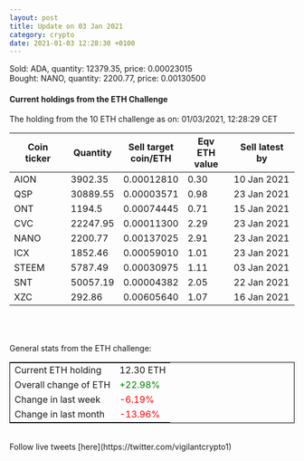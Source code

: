 ```yaml
---
layout: post
title: Update on 03 Jan 2021
category: crypto
date: 2021-01-03 12:28:30 +0100
---
```

<!-- Global site tag (gtag.js) - Google Analytics -->
<script async src="https://www.googletagmanager.com/gtag/js?id=UA-103831149-5"></script>
<script>
  window.dataLayer = window.dataLayer || [];
  function gtag(){dataLayer.push(arguments);}
  gtag('js', new Date());

  gtag('config', 'UA-103831149-5');
</script>
Sold: ADA, quantity:     12379.35, price:   0.00023015<br>Bought: NANO, quantity:      2200.77, price:   0.00130500<br>

#### Current holdings from the ETH Challenge

The holding from the 10 ETH challenge as on: 01/03/2021, 12:28:29 CET

|Coin ticker|Quantity|Sell target<br>coin/ETH|Eqv ETH<br>value|Sell latest by|
|-----------|--------|-----------|-----------|--------------|
AION|3902.35|  0.00012810|0.30|10 Jan 2021|
QSP|30889.55|  0.00003571|0.98|23 Jan 2021|
ONT|1194.5|  0.00074445|0.71|15 Jan 2021|
CVC|22247.95|  0.00011300|2.29|23 Jan 2021|
NANO|2200.77|  0.00137025|2.91|23 Jan 2021|
ICX|1852.46|  0.00059010|1.01|23 Jan 2021|
STEEM|5787.49|  0.00030975|1.11|03 Jan 2021|
SNT|50057.19|  0.00004382|2.05|22 Jan 2021|
XZC|292.86|  0.00605640|1.07|16 Jan 2021|

<br>
<br>
<br>
General stats from the ETH challenge:

<table style="border:1px solid black;margin-left:auto;margin-right:auto;">
	<tbody>
	<tr>
		<td>Current ETH holding</td>
		<td>     12.30 ETH</td>
	</tr>
	<tr>
		<td>Overall change of ETH</td>
		<td><font color="green">+22.98%</font></td>
	</tr>
	<tr>
		<td>Change in last week</td>
		<td><font color="red">-6.19%</font></td>
	</tr>
	<tr>
		<td>Change in last month</td>
		<td><font color="red">-13.96%</font></td>
	</tr>
	</tbody>
</table>

<br>
Follow live tweets [here](https://twitter.com/vigilantcrypto1)
<br>
<br>